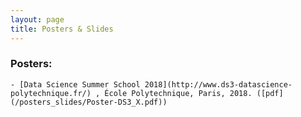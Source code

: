 ```yaml
---
layout: page
title: Posters & Slides
---
```


### Posters:  
	- [Data Science Summer School 2018](http://www.ds3-datascience-polytechnique.fr/) , École Polytechnique, Paris, 2018. ([pdf](/posters_slides/Poster-DS3_X.pdf))
